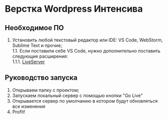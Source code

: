 # Верстка Wordpress Интенсива

## Необходимое ПО

1.  Установить любой текстовый редактор или IDE: VS Code, WebStorm, Sublime Text и прочие;\
	1.1. Если поставили себе VS Code, нужно дополнительно поставить следующие расширения:\
		1.1.1. [LiveServer](https://marketplace.visualstudio.com/items?itemName=ritwickdey.LiveServer)
		

## Руководство запуска

1. Открываем папку с проектом;
2. Запускаем локальный сервер с помощью кнопки "Go Live"
3. Открывается сервер по умолчанию в котором будут обновляться все изменения
4. Profit!
